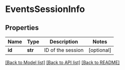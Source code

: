 # EventsSessionInfo

## Properties
Name | Type | Description | Notes
------------ | ------------- | ------------- | -------------
**id** | **str** | ID of the session | [optional] 

[[Back to Model list]](../README.md#documentation-for-models) [[Back to API list]](../README.md#documentation-for-api-endpoints) [[Back to README]](../README.md)


